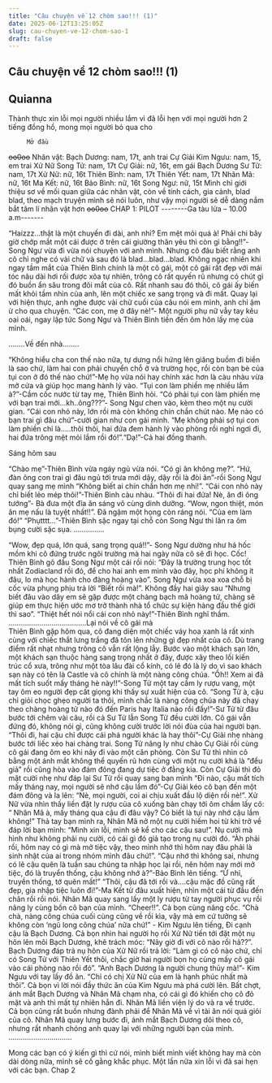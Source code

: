 ```yaml
---
title: "Câu chuyện về 12 chòm sao!!! (1)"
date: 2025-06-12T13:25:05Z
slug: cau-chuyen-ve-12-chom-sao-1
draft: false
---
```


## Câu chuyện về 12 chòm sao!!! (1)

## Quianna

Thành thực xin lỗi mọi người nhiều lắm vì đã lỗi hẹn với mọi người hơn 2 tiếng đồng hồ, mong mọi người bỏ qua cho 
 
 
         Mở đầu
~~oo0oo~~ 
Nhân vật: Bạch Dương: nam, 17t, anh trai Cự Giải Kim Ngưu: nam, 15, em trai Xử Nữ Song Tử: nam, 17t Cự Giải: nữ, 16t, em gái Bạch Dương Sư Tữ: nam, 17t Xử Nữ: nữ, 16t Thiên Bình: nam, 17t Thiên Yết: nam, 17t Nhân Mã: nữ, 16t Ma Kết: nữ, 16t Bảo Bình: nữ, 16t Song Ngư: nữ, 15t Mình chỉ giới thiệu sơ về mối quan giữa các nhân vật, còn về tính cách, gia cảnh, blad blad, theo mạch truyện mình sẽ nói luôn, như vậy mọi người sẽ dễ dàng nắm bắt tâm lí nhân vật hơn ~~oo0oo~~ CHAP 1: PILOT --------Ga tàu lửa – 10.00 a.m-------
 
 “Haizzz…thật là một chuyến đi dài, anh nhỉ? Em mệt mỏi quá à! Phải chi bây giờ chớp mắt một cái được ở trên cái giường thân yêu thì còn gì bằng!!”- Song Ngư vừa đi vừa nói chuyện với anh mình. Nhưng cô đâu biết rằng anh cô chỉ nghe có vài chữ và sau đó là blad…blad…blad. Không ngạc nhiên khi ngay tầm mắt của Thiên Bình chính là một cô gái, một cô gái rất đẹp với mái tóc nâu dài hơi rối được xõa tự nhiên, trông cô rất quyến rũ nhưng có chút gì đó buồn ẩn sâu trong đôi mắt của cô. Rất nhanh sau đó thôi, cô gái ấy biến mất khỏi tầm nhìn của anh, lên một chiếc xe sang trọng và đi mất. Quay lại với hiện thực, anh nghe được vài chữ cuối của câu nói em mình, anh chỉ ậm ừ cho qua chuyện.
 “Các con, mẹ ở đây nè!”- Một người phụ nữ vẫy tay kêu oai oái, ngay lập tức Song Ngư và Thiên Bình tiến đến ôm hôn lấy mẹ của mình.
 
 ……..Về đến nhà……..
 
 “Không hiểu cha con thế nào nữa, tự dưng nổi hứng lên giăng buồm đi biển là sao chứ, làm hai con phải chuyển chỗ ở và trường học, rồi còn bạn bè của tụi con ở đó thế nào chứ!”-Mẹ họ vừa nói hay chính xác hơn là càu nhàu vừa mở cửa và giúp học mang hành lý vào.
 “Tụi con làm phiền mẹ nhiều lắm à?”-Cầm cốc nước từ tay mẹ, Thiên Bình hỏi.
 “Có phải tụi con làm phiền mẹ với bạn trai mới…kh..ông???”- Song Ngư chen vào, kèm theo một nụ cười gian.
 “Cái con nhỏ này, lớn rồi mà còn không chín chắn chút nào. Mẹ nào có bạn trai gì đâu chứ”-cười gian như con gái mình. “Mẹ không phải sợ tụi con làm phiền chỉ là…..thôi thôi, hai đứa đem hành lý vào phòng rồi nghỉ ngơi đi, hai đứa trông mệt mỏi lắm rồi đó!”.“Dạ!”-Cả hai đồng thanh.
 
 Sáng hôm sau
 
 “Chào mẹ”-Thiên Bình vừa ngáy ngủ vừa nói. “Có gì ăn không mẹ?”.
 “Hứ, đàn ông con trai gì đâu ngủ tới trưa mới dậy, dậy rồi là đòi ăn”-rồi Song Ngư quay sang mẹ mình “Không biết ai chín chắn hơn mẹ nhỉ!”.
 “Cái con nhỏ này chỉ biết lẻo mép thôi!”-Thiên Bình càu nhàu.
 “Thôi đi hai đứa! Nè, ăn đi ông tướng”- Bà đưa một đĩa ăn sáng vô cùng dinh dưỡng.
 “Wow, ngon thiệt, món ăn mẹ nấu là tuyệt nhất!!”. Đã ngậm một họng còn ráng nói.
 “Của em làm đó!”
 “Phụtttt…”-Thiên Bình sặc ngay tại chỗ còn Song Ngư thì lăn ra ôm bụng cười sặc sụa.
 ……………
 
 “Wow, đẹp quá, lớn quá, sang trọng quá!!”- Song Ngư dường như há hốc mồm khi cô đứng trước ngôi trường mà hai ngày nữa cô sẽ đi học. 
 Cốc! Thiên Bình gõ đầu Song Ngư một cái rồi nói: “Đây là trường trung học tốt nhất Zodiacland rồi đó, để cho hai anh em mình vào đây, học phí không ít đâu, lo mà học hành cho đàng hoàng vào”. Song Ngư vừa xoa xoa chỗ bị cốc vừa phụng phịu trả lời “Biết rồi mà!”. Không đầy hai giây sau “Nhưng biết đâu vào dây em sẽ gặp được một chàng bạch mã hoàng tử, chàng sẽ giúp em thực hiện ước mơ trở thành nhà tổ chức sự kiện hàng đầu thế giới thì sao”. 
 “Thiệt hết nói nổi cái con nhỏ này!”-Thiên Bình nghĩ thầm.
………………………………..Lại nói về cô gái mà  
Thiên Bình 
 gặp hôm qua, cô đang diện một chiếc váy hoa xanh lá rất xinh cùng với chiếc thắt lưng trắng đã tôn lên những gì đẹp nhất của cô. Dù trang điểm rất nhạt nhưng trông cô vẫn rất lộng lẫy. Bước vào một khách sạn lớn, một khách sạn thuộc hàng sang trọng nhất ở đây, được xây theo lối kiến trúc cổ xưa, trông như một tòa lâu đài cổ kính, có lẽ đó là lý do vì sao khách sạn này có tên là Castle và cô chính là một nàng công chúa. “Ồh!! Xem ai đã mất tích suốt mấy tháng hè này!!”-Song Tử một tay cầm ly rượu vang, một tay ôm eo người đẹp cất giọng khi thấy sự xuất hiện của cô.
 “Song Tử à, cậu chỉ giỏi chọc ghẹo người ta thôi, mình chắc là nàng công chúa này đã chạy theo chàng hoàng tử nào đó đến Paris hay Italia nào rồi đấy!”-Sư Tử từ đâu bước tới chêm vài câu, rồi cả Sư Tử lẫn Song Tử đều cười lớn. Cô gái vẫn đứng đó, không nói gì, cũng không cười trước lời nói đùa của hai người bạn.
 “Thôi đi, hai cậu chỉ được cái phá người khác là hay thôi”-Cự Giải nhẹ nhàng bước tới liếc xéo hai chàng trai. Song Tử nâng ly như chào Cự Giải rồi cùng cô gái đang ôm eo khi nãy đi vào một căn phòng. Còn Sư Tử thì nhìn cô bằng một ánh mắt không thể quyến rũ hơn cùng với một nụ cười khá là “đểu giả” rồi cũng hòa vào đám đông đang dự tiệc ở đằng kia. Còn Cự Giải thì đỏ mặt cười nhẹ như đáp lại Sư Tử rồi quay sang bạn mình “Đi nào, cậu mất tích mấy tháng nay, mọi người sẽ nhớ cậu lắm đó”-Cự Giải kéo cô bạn đến một đám đông và la lên: “Nè, mọi người, coi ai chịu xuất đầu lộ diện rồi nè!”.
 Xử Nữ vừa nhìn thấy liền đặt ly rượu của cô xuống bàn chạy tới ôm chầm lấy cô: “ Nhân Mã à, mấy tháng qua cậu đi đâu vậy? Có biết là tụi này nhớ cậu lắm không!”
 Thả tay bạn mình ra, Nhân Mã nở một nụ cười hiếm hoi từ khi trở về đáp lời bạn mình: “Mình xin lỗi, mình sẽ kể cho các cậu sau!”. Nụ cười mà hình như không phải nụ cười, có cái gì đó giả tạo trong nụ cười đó. “Àh phải rồi, hôm nay có gì mà mở tiệc vậy, theo mình nhớ thì hôm nay đâu phải là sinh nhật của ai trong nhóm mình đâu chứ!”.
 “Cậu nhớ thì không sai, nhưng có lẽ cậu quên là tuần sau chúng ta nhập học lại rồi, nên hôm nay mới mở tiệc, đó là truyển thống, cậu không nhớ à?”-Bảo Bình lên tiếng.
 “Ừ nhỉ, truyền thống, tớ quên mất!”
 “Thôi, cậu đã tới rồi và….cậu mặc đồ cũng rất đẹp, gia nhập tiệc luôn đi!”-Ma Kết từ đâu xuất hiện, nhìn một cái từ đầu đến chân rồi rồi nói.
 Nhân Mã quay sang lấy một ly rượu từ tay người phục vụ rồi nâng ly cùng bốn cô bạn của mình. “Cheer!!”. Cả bọn cùng nâng cốc.
 “Chà chà, nàng công chúa cuối cùng cũng về rồi kìa, vậy mà em cứ tưởng sẽ không còn ‘ngũ long công chúa’ nữa chứ!” - Kim Ngưu lên tiếng, Đi cạnh cậu là Bạch Dương.
 Cả bọn nhìn hai người họ rồi Xử Nữ tiến tới đặt một nụ hôn lên môi Bạch Dương, khẽ trách móc: “Nãy giờ đi với cô nào rồi hả??”. Bạch Dương đáp trả nụ hôn của Xử Nữ rồi trả lời: “Làm gì có cô nào chứ, chỉ có Song Tử với Thiên Yết thôi, chắc giờ hai người bọn họ cùng mấy cô gái vào cái phòng nào rồi đó”.
 “Anh Bạch Dương là người chung thủy mà!”- Kim Ngưu với tay lấy đồ ăn. “Chỉ có chị Xử Nữ của em là hạnh phúc nhất mà thôi”.
 Cả bọn vì lời nói đầy thức ăn của Kim Ngưu mà phá cười lên. Bất chợt, ánh mắt Bạch Dương và Nhân Mã chạm nha, có cái gì đó khiến cho cô đỏ mặt và anh thì mất tự nhiên hẳn đi. Nhân Mã liền viện lý do và ra về trước. Cả bọn cũng rất buồn nhưng đành phải để Nhân Mã về vì tài ăn nói quá giỏi của cô. Nhân Mã quay lưng bước đi, ánh mắt Bạch Dương dõi theo cô, nhưng rất nhanh chóng anh quay lại với những người bạn của mình.
............................... 
 
Mong các bạn có ý kiến gì thì cứ nói, mình biết mình viết không hay mà còn dài dòng nữa, mình sẽ cố gằng khắc phục. Một lần nữa xin lỗi vì đã sai hẹn với các bạn.
Chap 2